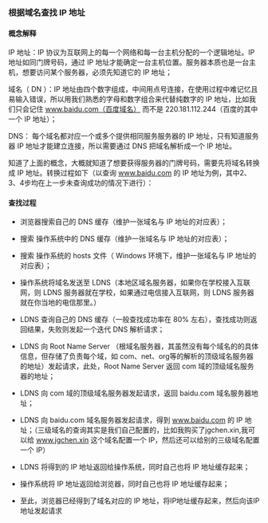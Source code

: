 ### 根据域名查找 IP 地址

#### 概念解释

IP 地址：IP 协议为互联网上的每一个网络和每一台主机分配的一个逻辑地址。IP 地址如同门牌号码，通过 IP 地址才能确定一台主机位置。服务器本质也是一台主机，想要访问某个服务器，必须先知道它的 IP 地址；

域名（ DN ）：IP 地址由四个数字组成，中间用点号连接，在使用过程中难记忆且易输入错误，所以用我们熟悉的字母和数字组合来代替纯数字的 IP 地址，比如我们只会记住 www.baidu.com（百度域名） 而不是 220.181.112.244（百度的其中一个 IP 地址）；

DNS： 每个域名都对应一个或多个提供相同服务服务器的 IP 地址，只有知道服务器 IP 地址才能建立连接，所以需要通过 DNS 把域名解析成一个 IP 地址。

知道了上面的概念，大概就知道了想要获得服务器的门牌号码，需要先将域名转换成 IP 地址。转换过程如下（以查询 www.baidu.com 的 IP 地址为例，其中2、3、4步均在上一步未查询成功的情况下进行）：

#### 查找过程

* 浏览器搜索自己的 DNS 缓存（维护一张域名与 IP 地址的对应表）；

* 搜索 操作系统中的 DNS 缓存（维护一张域名与 IP 地址的对应表）；

* 搜索 操作系统的 hosts 文件（ Windows 环境下，维护一张域名与 IP 地址的对应表）；

* 操作系统将域名发送至 LDNS（本地区域名服务器，如果你在学校接入互联网，则 LDNS 服务器就在学校，如果通过电信接入互联网，则 LDNS 服务器就在你当地的电信那里。）

* LDNS 查询自己的 DNS 缓存（一般查找成功率在 80% 左右），查找成功则返回结果，失败则发起一个迭代 DNS 解析请求；

* LDNS 向 Root Name Server （根域名服务器，其虽然没有每个域名的的具体信息，但存储了负责每个域，如 com、net、org等的解析的顶级域名服务器的地址）发起请求，此处，Root Name Server 返回 com 域的顶级域名服务器的地址；

* LDNS 向 com 域的顶级域名服务器发起请求，返回 baidu.com 域名服务器地址；

* LDNS 向 baidu.com 域名服务器发起请求，得到 www.baidu.com 的 IP 地址；（三级域名的查询其实是我们自己配置的，比如我购买了jgchen.xin,我可以给 www.jgchen.xin 这个域名配置一个 IP，然后还可以给别的三级域名配置一个 IP）

* LDNS 将得到的 IP 地址返回给操作系统，同时自己也将 IP 地址缓存起来；

* 操作系统将 IP 地址返回给浏览器，同时自己也将 IP 地址缓存起来；

* 至此，浏览器已经得到了域名对应的 IP 地址，将IP地址缓存起来，然后向该IP地址发起请求

